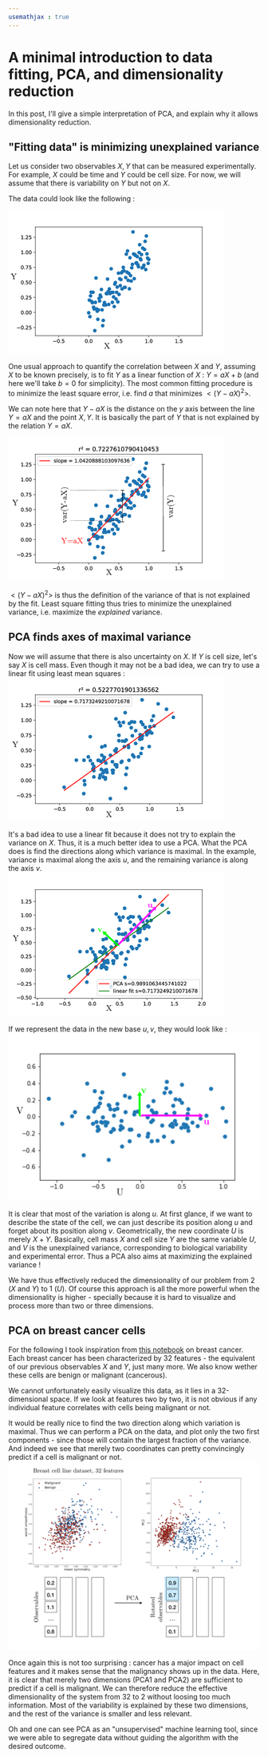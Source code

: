 ```yaml
---
usemathjax : true
---
```

# A minimal introduction to data fitting, PCA, and dimensionality reduction
In this post, I'll give a simple interpretation of PCA, and explain why it allows dimensionality reduction.

## "Fitting data" is minimizing unexplained variance
Let us consider two observables $X,Y$ that can be measured experimentally. For example, $X$ could be time and $Y$ could be cell size. For now, we will assume that there is variability on $Y$ but not on $X$.  

The data could look like the following :

![Experimental distribution of X and Y](images/simple_stats.png)  

One usual approach to quantify the correlation between $X$ and $Y$, assuming $X$ to be known precisely, is to fit $Y$ as a linear function of $X$ : $Y=aX+b$ (and here we'll take $b=0$ for simplicity). The most common fitting procedure is to minimize the least square error, i.e. find $a$ that minimizes $<(Y-aX)^2>$.

We can note here that $Y-aX$ is the distance on the $y$ axis between the line $Y=aX$ and the point $X,Y$. It is basically the part of $Y$ that is not explained by the relation $Y=aX$.  

![Least square fitting of Y vs X](images/simple_stats_edited.png)

$<(Y-aX)^2>$ is thus the definition of the variance of that is not explained by the fit. Least square fitting thus tries to minimize the unexplained variance, i.e. maximize the *explained* variance.

## PCA finds axes of maximal variance  
Now we will assume that there is also uncertainty on $X$. If $Y$ is cell size, let's say $X$  is cell mass. Even though it may not be a bad idea, we can try to use a linear fit using least mean squares :
![Experimental distribution of X and Y with X variance](images/xvariance_stats.png)  

It's a bad idea to use a linear fit because it does not try to explain the variance on $X$. Thus, it is a much better idea to use a PCA. What the PCA does is find the directions along which variance is maximal. In the example, variance is maximal along the axis $u$, and the remaining variance is along the axis $v$.        
![PCA on X and Y distribution](images/pca_simple.png)



If we represent the data in the new base $u,v$, they would look like :
![X and Y in the new frame](images/PCA_hori.png)

It is clear that most of the variation is along $u$.  At first glance, if we want to describe the state of the cell, we can just describe its position along $u$ and forget about its position along $v$. Geometrically, the new coordinate $U$ is merely $X+Y$. Basically, cell mass $X$ and cell size $Y$ are the same variable $U$, and $V$ is the unexplained variance, corresponding to biological variability and experimental error. Thus a PCA also aims at maximizing the explained variance !

We have thus effectively reduced the dimensionality of our problem from 2 ($X$ and $Y$) to 1 ($U$). Of course this approach is all the more powerful when the dimensionality is higher - specially because it is hard to visualize and process more than two or three dimensions.

## PCA on breast cancer cells
For the following I took inspiration from [this notebook](https://www.kaggle.com/code/jahirmorenoa/pca-to-the-breast-cancer-data-set/notebook) on breast cancer. Each breast cancer has been characterized by 32 features - the equivalent of our previous observables $X$ and $Y$, just many more. We also know wether these cells are benign or malignant (cancerous).

We cannot unfortunately easily visualize this data, as it lies in a 32-dimensional space. If we look at features two by two, it is not obvious if any individual feature correlates with cells being malignant or not.

It would be really nice to find the two direction along which variation is maximal. Thus we can perform a PCA on the data, and plot only the two first components - since those will contain the largest fraction of the variance. And indeed we see that merely two coordinates can pretty convincingly predict if a cell is malignant or not.
![Reducing dimensionality from 32 to 2](images/pca_breast.png)

Once again this is not too surprising : cancer has a major impact on cell features and it makes sense that the malignancy shows up in the data. Here, it is clear that merely two dimensions (PCA1 and PCA2) are sufficient to predict if a cell is malignant. We can therefore reduce the  effective dimensionality of the system from 32 to 2 without loosing too much information. Most of the variability is explained by these two dimensions, and the rest of the variance is smaller and less relevant.

Oh and one can see PCA as an "unsupervised" machine learning tool, since we were able to segregate data without guiding the algorithm with the desired outcome.
